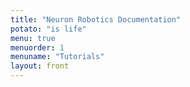 ```yaml
---
title: "Neuron Robotics Documentation"
potato: "is life"
menu: true
menuorder: 1
menuname: "Tutorials"
layout: front
---
```

